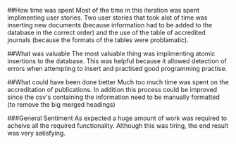 ##How time was spent
Most of the time in this iteration was spent implimenting user stories. Two user stories that took alot of time was inserting new documents (because information had to be added to the database in the correct order) and the use of the table of accredited journals (because the formats of the tables were problamatic).

##What was valuable
The most valuable thing was implimenting atomic insertions to the database. This was helpful because it allowed detection of errors when attempting to insert and practised good programming practise.

##What could have been done better
Much too much time was spent on the accreditation of publications. In addition this process could be improved since the csv's containing the information need to be manually formatted (to remove the big merged headings)

###General Sentiment
As expected a huge amount of work was required to acheive all the required functionality. Although this was tiring, the end result was very satisfying.